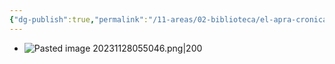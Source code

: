```yaml
---
{"dg-publish":true,"permalink":"/11-areas/02-biblioteca/el-apra-cronica-de-una-esperanza/","noteIcon":""}
---
```


- ![Pasted image 20231128055046.png|200](/img/user/11%20%C3%81reas%20%E2%9A%99/02%20Biblioteca/%F0%9F%92%BE%20Adjuntos/Pasted%20image%2020231128055046.png)